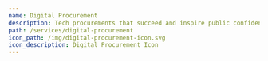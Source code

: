 ```yaml
---
name: Digital Procurement
description: Tech procurements that succeed and inspire public confidence.
path: /services/digital-procurement
icon_path: /img/digital-procurement-icon.svg
icon_description: Digital Procurement Icon
---
```

